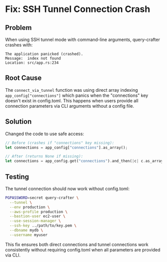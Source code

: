 # Fix: SSH Tunnel Connection Crash

## Problem
When using SSH tunnel mode with command-line arguments, query-crafter crashes with:
```
The application panicked (crashed).
Message:  index not found
Location: src/app.rs:234
```

## Root Cause
The `connect_via_tunnel` function was using direct array indexing `app_config["connections"]` which panics when the "connections" key doesn't exist in config.toml. This happens when users provide all connection parameters via CLI arguments without a config file.

## Solution
Changed the code to use safe access:
```rust
// Before (crashes if "connections" key missing):
let connections = app_config["connections"].as_array();

// After (returns None if missing):
let connections = app_config.get("connections").and_then(|c| c.as_array());
```

## Testing
The tunnel connection should now work without config.toml:

```bash
PGPASSWORD=secret query-crafter \
  --tunnel \
  --env production \
  --aws-profile production \
  --bastion-user ec2-user \
  --use-session-manager \
  --ssh-key ../path/to/key.pem \
  --dbname mydb \
  --username myuser
```

This fix ensures both direct connections and tunnel connections work consistently without requiring config.toml when all parameters are provided via CLI.